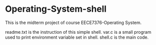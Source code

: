 # Operating-System-shell

This is the midterm project of course EECE7376-Operating System.

readme.txt is the instruction of this simple shell.
var.c is a small program used to print environment variable set in shell.
shell.c is the main code.
